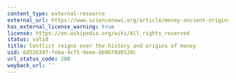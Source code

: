 ```yaml
---
content_type: external-resource
external_url: https://www.sciencenews.org/article/money-ancient-origins-debate-mystery?tgt=nr
has_external_license_warning: true
license: https://en.wikipedia.org/wiki/All_rights_reserved
status: valid
title: Conflict reigns over the history and origins of money
uid: 6d526397-feba-4cf5-9eee-bb9078d0528c
url_status_code: 200
wayback_url: ''
---
```

